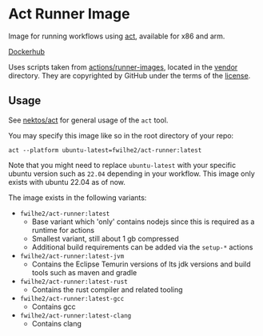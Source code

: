 # Act Runner Image

Image for running workflows using [act](https://github.com/nektos/act), available for x86 and arm.

[Dockerhub](https://hub.docker.com/repository/docker/fwilhe2/act-runner/general)

Uses scripts taken from [actions/runner-images](https://github.com/actions/runner-images), located in the [vendor](./vendor/) directory.
They are copyrighted by GitHub under the terms of the [license](./vendor/LICENSE).

## Usage

See [nektos/act](https://github.com/nektos/act) for general usage of the `act` tool.

You may specify this image like so in the root directory of your repo:

```
act --platform ubuntu-latest=fwilhe2/act-runner:latest
```

Note that you might need to replace `ubuntu-latest` with your specific ubuntu version such as `22.04` depending in your workflow.
This image only exists with ubuntu 22.04 as of now.

The image exists in the following variants:

- `fwilhe2/act-runner:latest`
    - Base variant which 'only' contains nodejs since this is required as a runtime for actions
    - Smallest variant, still about 1 gb compressed
    - Additional build requirements can be added via the `setup-*` actions
- `fwilhe2/act-runner:latest-jvm`
    - Contains the Eclipse Temurin versions of lts jdk versions and build tools such as maven and gradle
- `fwilhe2/act-runner:latest-rust`
    - Contains the rust compiler and related tooling
- `fwilhe2/act-runner:latest-gcc`
    - Contains gcc
- `fwilhe2/act-runner:latest-clang`
    - Contains clang
